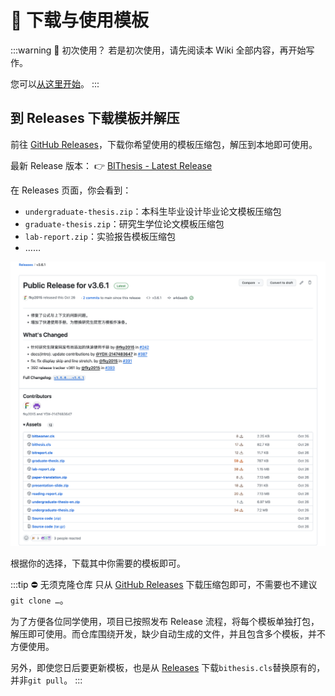# 📃 下载与使用模板

:::warning 📖 初次使用？
若是初次使用，请先阅读本 Wiki 全部内容，再开始写作。

您可以[从这里开始](./preface.md)。
:::

## 到 Releases 下载模板并解压

前往 [GitHub Releases][releases]，下载你希望使用的模板压缩包，解压到本地即可使用。

最新 Release 版本： 👉 [BIThesis - Latest Release][latest-release]

在 Releases 页面，你会看到：

- `undergraduate-thesis.zip`：本科生毕业设计毕业论文模板压缩包
- `graduate-thesis.zip`：研究生学位论文模板压缩包
- `lab-report.zip`：实验报告模板压缩包
- ……

![Templates from GitHub Release](../assets/templates-from-release.png)

根据你的选择，下载其中你需要的模板即可。

:::tip ⛔ 无须克隆仓库
只从 [GitHub Releases][releases] 下载压缩包即可，不需要也不建议`git clone …`。

为了方便各位同学使用，项目已按照发布 Release 流程，将每个模板单独打包，解压即可使用。而仓库围绕开发，缺少自动生成的文件，并且包含多个模板，并不方便使用。

另外，即使您日后要更新模板，也是从 [Releases][releases] 下载`bithesis.cls`替换原有的，并非`git pull`。
:::

[releases]: https://github.com/BITNP/BIThesis/releases/ 'Releases · BITNP/BIThesis'
[latest-release]: https://github.com/BITNP/BIThesis/releases/latest 'Latest Release · BITNP/BIThesis'
